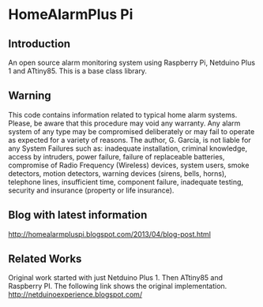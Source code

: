 HomeAlarmPlus Pi
=============

Introduction
------------
An open source alarm monitoring system using Raspberry Pi, Netduino Plus 1 and ATtiny85.  This is a base class library.

Warning
------------
This code contains information related to typical home alarm systems.  Please, be aware that this procedure may void any warranty.  Any alarm system of any type may be compromised deliberately or may fail to operate as expected for a variety of reasons.  The author, G. García, is not liable for any System Failures such as: inadequate installation, criminal knowledge, access by intruders, power failure, failure of replaceable batteries, compromise of Radio Frequency (Wireless) devices, system users, smoke detectors, motion detectors, warning devices (sirens, bells, horns), telephone lines, insufficient time, component failure, inadequate testing, security and insurance (property or life insurance).

Blog with latest information
------------
http://homealarmpluspi.blogspot.com/2013/04/blog-post.html

Related Works
------------
Original work started with just Netduino Plus 1.  Then ATtiny85 and Raspberry PI.  The following link shows the original implementation.
http://netduinoexperience.blogspot.com/